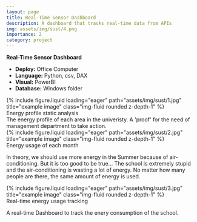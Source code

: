 ```yaml
---
layout: page
title: Real-Time Sensor Dashboard
description: A dashboard that tracks real-time data from APIs
img: assets/img/sust/4.png
importance: 2
category: project
---
```


**Real-Time Sensor Dashboard**

- **Deploy:** Office Computer
- **Language:** Python, csv, DAX
- **Visual:** PowerBI
- **Database:** Windows folder

<div class="row">
    <div class="col-sm mt-3 mt-md-0">
        {% include figure.liquid loading="eager" path="assets/img/sust/1.jpg" title="example image" class="img-fluid rounded z-depth-1" %}
    </div>
</div>
<div class="caption">
    Energy profile static analysis
</div>
The energy profile of each area in the univeristy. A 'proof' for the need of management department to take action.

<div class="row">
    <div class="col-sm mt-3 mt-md-0">
        {% include figure.liquid loading="eager" path="assets/img/sust/2.jpg" title="example image" class="img-fluid rounded z-depth-1" %}
    </div>
</div>
<div class="caption">
    Energy usage of each month
</div>

In theory, we should use more energy in the Summer because of air-conditioning. But it is too good to be true... The school is extremely stupid and the air-conditioning is wasting a lot of energy. No matter how many people are there, the same amount of energy is used.

<div class="row">
    <div class="col-sm mt-3 mt-md-0">
        {% include figure.liquid loading="eager" path="assets/img/sust/3.jpg" title="example image" class="img-fluid rounded z-depth-1" %}
    </div>
</div>
<div class="caption">
    Real-time energy usage tracking
</div>

A real-time Dashboard to track the enery consumption of the school.